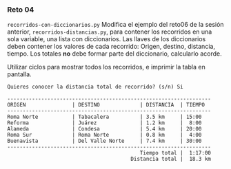 ### Reto 04

`recorridos-con-diccionarios.py`
Modifica el ejemplo del reto06 de la sesión anterior, `recorridos-distancias.py`, para contener los recorridos en una sola variable, una lista con diccionarios. Las llaves de los diccionarios deben contener los valores de cada recorrido: Origen, destino, distancia, tiempo. Los totales **no** debe formar parte del diccionario, calcularlo acorde.

Utilizar ciclos para mostrar todos los recorridos, e imprimir la tabla en pantalla.


```
Quieres conocer la distancia total de recorrido? (s/n) Si

------------------------------------------------------------------
ORIGEN               | DESTINO             | DISTANCIA  | TIEMPO    
------------------------------------------------------------------
Roma Norte           | Tabacalera          | 3.5 km     | 15:00
Reforma              | Juárez              | 1.2 km     |  8:00
Alameda              | Condesa             | 5.4 km     | 20:00
Roma Sur             | Roma Norte          | 0.8 km     |  4:00
Buenavista           | Del Valle Norte     | 7.4 km     | 30:00
------------------------------------------------------------------
                                           Tiempo total |  1:17:00
                                        Distancia total |  18.3 km
```
